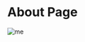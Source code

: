 <!DOCTYPE html>
<html lang="en">
  <head>
    <meta charset="UTF-8" />
    <meta http-equiv="X-UA-Compatible" content="IE=edge" />
    <meta name="viewport" content="width=device-width, initial-scale=1.0" />
    <link rel="stylesheet" href="./css/styles.css" />
    <title>Express Weather App</title>
  </head>
  <body>
    <h1>About Page</h1>
    <img src="/images/me.png" class="portrait" alt="me" />
  </body>
</html>
